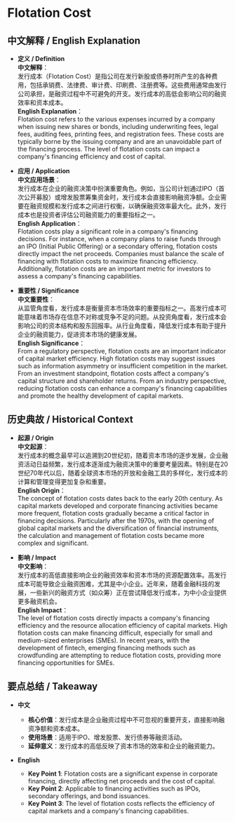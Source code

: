 # Flotation Cost

## 中文解释 / English Explanation

* **定义 / Definition**  
  **中文解释**：  
  发行成本（Flotation Cost）是指公司在发行新股或债券时所产生的各种费用，包括承销费、法律费、审计费、印刷费、注册费等。这些费用通常由发行公司承担，是融资过程中不可避免的开支。发行成本的高低会影响公司的融资效率和资本成本。  
  **English Explanation**：  
  Flotation cost refers to the various expenses incurred by a company when issuing new shares or bonds, including underwriting fees, legal fees, auditing fees, printing fees, and registration fees. These costs are typically borne by the issuing company and are an unavoidable part of the financing process. The level of flotation costs can impact a company's financing efficiency and cost of capital.

* **应用 / Application**  
  **中文应用场景**：  
  发行成本在企业的融资决策中扮演重要角色。例如，当公司计划通过IPO（首次公开募股）或增发股票筹集资金时，发行成本会直接影响融资净额。企业需要在融资规模和发行成本之间进行权衡，以确保融资效率最大化。此外，发行成本也是投资者评估公司融资能力的重要指标之一。  
  **English Application**：  
  Flotation costs play a significant role in a company's financing decisions. For instance, when a company plans to raise funds through an IPO (Initial Public Offering) or a secondary offering, flotation costs directly impact the net proceeds. Companies must balance the scale of financing with flotation costs to maximize financing efficiency. Additionally, flotation costs are an important metric for investors to assess a company's financing capabilities.

* **重要性 / Significance**  
  **中文重要性**：  
  从监管角度看，发行成本是衡量资本市场效率的重要指标之一。高发行成本可能意味着市场存在信息不对称或竞争不足的问题。从投资角度看，发行成本会影响公司的资本结构和股东回报率。从行业角度看，降低发行成本有助于提升企业的融资能力，促进资本市场的健康发展。  
  **English Significance**：  
  From a regulatory perspective, flotation costs are an important indicator of capital market efficiency. High flotation costs may suggest issues such as information asymmetry or insufficient competition in the market. From an investment standpoint, flotation costs affect a company's capital structure and shareholder returns. From an industry perspective, reducing flotation costs can enhance a company's financing capabilities and promote the healthy development of capital markets.

## 历史典故 / Historical Context

* **起源 / Origin**  
  **中文起源**：  
  发行成本的概念最早可以追溯到20世纪初，随着资本市场的逐步发展，企业融资活动日益频繁，发行成本逐渐成为融资决策中的重要考量因素。特别是在20世纪70年代以后，随着全球资本市场的开放和金融工具的多样化，发行成本的计算和管理变得更加复杂和重要。  
  **English Origin**：  
  The concept of flotation costs dates back to the early 20th century. As capital markets developed and corporate financing activities became more frequent, flotation costs gradually became a critical factor in financing decisions. Particularly after the 1970s, with the opening of global capital markets and the diversification of financial instruments, the calculation and management of flotation costs became more complex and significant.

* **影响 / Impact**  
  **中文影响**：  
  发行成本的高低直接影响企业的融资效率和资本市场的资源配置效率。高发行成本可能导致企业融资困难，尤其是中小企业。近年来，随着金融科技的发展，一些新兴的融资方式（如众筹）正在尝试降低发行成本，为中小企业提供更多融资机会。  
  **English Impact**：  
  The level of flotation costs directly impacts a company's financing efficiency and the resource allocation efficiency of capital markets. High flotation costs can make financing difficult, especially for small and medium-sized enterprises (SMEs). In recent years, with the development of fintech, emerging financing methods such as crowdfunding are attempting to reduce flotation costs, providing more financing opportunities for SMEs.

## 要点总结 / Takeaway

* **中文**  
  - **核心价值**：发行成本是企业融资过程中不可忽视的重要开支，直接影响融资净额和资本成本。  
  - **使用场景**：适用于IPO、增发股票、发行债券等融资活动。  
  - **延伸意义**：发行成本的高低反映了资本市场的效率和企业的融资能力。  

* **English**  
  - **Key Point 1**: Flotation costs are a significant expense in corporate financing, directly affecting net proceeds and the cost of capital.  
  - **Key Point 2**: Applicable to financing activities such as IPOs, secondary offerings, and bond issuances.  
  - **Key Point 3**: The level of flotation costs reflects the efficiency of capital markets and a company's financing capabilities.